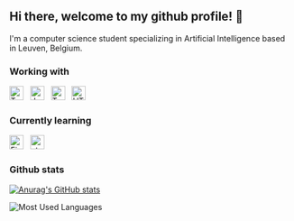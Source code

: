 ## Hi there, welcome to my github profile! 👋

I'm a computer science student specializing in Artificial Intelligence based in Leuven, Belgium. <br/>


### Working with

<a name="learning-now"></a>

[<img src="https://img.shields.io/badge/Python-3776AB?style=for-the-badge&logo=python&logoColor=white" alt="TypeScript logo" title="TypeScript" height="25" />][tech_tools_anchor]
&nbsp;
[<img src="https://img.shields.io/badge/JavaScript-F7DF1E?style=for-the-badge&logo=javascript&logoColor=black" alt="JavaScript logo" title="JavaScript" height="25" />][tech_tools_anchor]
&nbsp;
[<img src="https://img.shields.io/badge/TypeScript-007ACC?style=for-the-badge&logo=typescript&logoColor=white" alt="TypeScript logo" title="TypeScript" height="25" />][tech_tools_anchor]
&nbsp;
[<img src="https://img.shields.io/badge/Java-ED8B00?style=for-the-badge&logo=java&logoColor=white" alt="HTML5 logo" title="HTML5" height="25" />][tech_tools_anchor]

<a name="learning-next"></a>

### Currently learning

[<img src="https://img.shields.io/badge/Rust-000000?style=for-the-badge&logo=rust&logoColor=white" alt="Firebase logo" title="Firebase" height="25" />][learning_now_anchor]
&nbsp;
[<img src="https://img.shields.io/badge/C%2B%2B-00599C?style=for-the-badge&logo=c%2B%2B&logoColor=white" alt="styled-components logo" title="styled-components" height="25" />][learning_now_anchor]


[tech_tools_anchor]: #bonjour--
[learning_now_anchor]: #learning-now
[learning_next_anchor]: #learning-next


### Github stats

[![Anurag's GitHub stats](https://github-readme-stats.vercel.app/api?username=SebastienRaeymaekers)](https://github.com/anuraghazra/github-readme-stats)

![Most Used Languages](https://github-readme-stats.vercel.app/api/top-langs/?username=SebastienRaeymaekers&layout=compact&langs_count=8)
